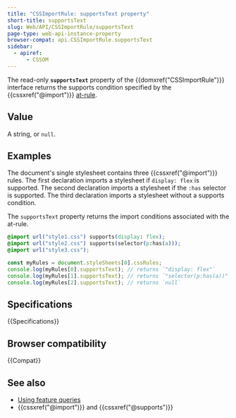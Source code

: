 ```yaml
---
title: "CSSImportRule: supportsText property"
short-title: supportsText
slug: Web/API/CSSImportRule/supportsText
page-type: web-api-instance-property
browser-compat: api.CSSImportRule.supportsText
sidebar:
  - apiref:
      - CSSOM
---
```


The read-only **`supportsText`** property of the {{domxref("CSSImportRule")}} interface returns the supports condition specified by the {{cssxref("@import")}} [at-rule](/en-US/docs/Web/CSS/CSS_syntax/At-rule).

## Value

A string, or `null`.

## Examples

The document's single stylesheet contains three {{cssxref("@import")}} rules. The first declaration imports a stylesheet if `display: flex` is supported. The second declaration imports a stylesheet if the `:has` selector is supported. The third declaration imports a stylesheet without a supports condition.

The `supportsText` property returns the import conditions associated with the at-rule.

```css
@import url("style1.css") supports(display: flex);
@import url("style2.css") supports(selector(p:has(a)));
@import url("style3.css");
```

```js
const myRules = document.styleSheets[0].cssRules;
console.log(myRules[0].supportsText); // returns `"display: flex"`
console.log(myRules[1].supportsText); // returns `"selector(p:has(a))"`
console.log(myRules[2].supportsText); // returns `null`
```

## Specifications

{{Specifications}}

## Browser compatibility

{{Compat}}

## See also

- [Using feature queries](/en-US/docs/Web/CSS/CSS_conditional_rules/Using_feature_queries)
- {{cssxref("@import")}} and {{cssxref("@supports")}}
